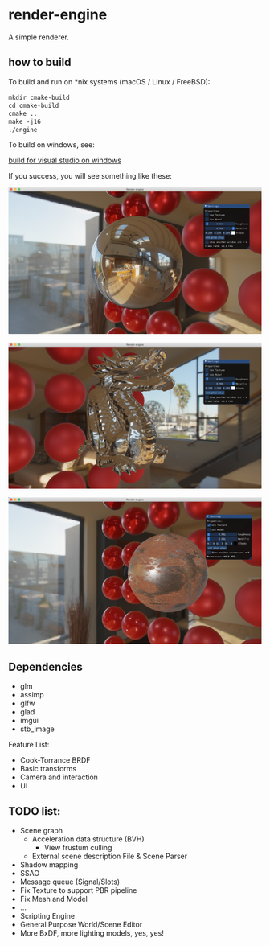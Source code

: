# render-engine

A simple renderer.

## how to build

To build and run on *nix systems (macOS / Linux / FreeBSD):

```
mkdir cmake-build
cd cmake-build
cmake ..
make -j16
./engine
```

To build on windows, see:

[build for visual studio on windows](./doc/How-to-build-under-M$-Windows.md)

If you success, you will see something like these:

![screenshot1](doc/screenshot1.png)

![screenshot3](doc/screenshot3.png)

![screenshot2](doc/screenshot2.png)


## Dependencies

- glm
- assimp
- glfw
- glad
- imgui
- stb_image

Feature List:

- Cook-Torrance BRDF
- Basic transforms
- Camera and  interaction
- UI

## TODO list:

- Scene graph
  - Acceleration data structure (BVH)
    - View frustum culling
  - External scene description File & Scene Parser
- Shadow mapping
- SSAO
- Message queue (Signal/Slots)
- Fix Texture to support PBR pipeline
- Fix Mesh and Model
- ...
- Scripting Engine
- General Purpose World/Scene Editor
- More BxDF, more lighting models, yes, yes!

